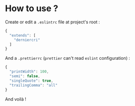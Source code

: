 # How to use ?

Create or edit a `.eslintrc` file at project's root :

```js
{
  "extends": [
    "derniercri"
  ]
}
```

And a `.prettierrc` (`prettier` can't read `eslint` configuration) :

```js
{
  "printWidth": 100,
  "semi": false,
  "singleQuote": true,
  "trailingComma": "all"
}
```

And voilà !


